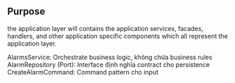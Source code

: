 ## Purpose

the application layer will contains the application services, facades, handlers, and other application specific components which all represent the application layer.

AlarmsService: Orchestrate business logic, không chứa business rules
AlarmRepository (Port): Interface định nghĩa contract cho persistence
CreateAlarmCommand: Command pattern cho input

